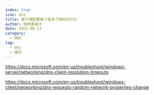```yaml
---
index: true
icon: dns
title: 客户端配置单个或多个DNS的行为
author: 犄角套袜子
date: 2022-06-13
category:
  - DNS
tag:
  - dns
  - 缓存
---
```






https://docs.microsoft.com/en-us/troubleshoot/windows-server/networking/dns-client-resolution-timeouts

https://docs.microsoft.com/en-us/troubleshoot/windows-client/networking/dns-requests-random-network-properties-change